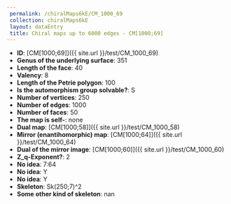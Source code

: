 ```yaml
--- 
 permalink: /chiralMaps6kE/CM_1000_69 
 collection: chiralMaps6kE
 layout: dataEntry
 title: Chiral maps up to 6000 edges - CM[1000;69]
---
```


- **ID**: [CM[1000;69]]({{ site.url }}/test/CM_1000_69)
- **Genus of the underlying surface**: 351
- **Length of the face**: 40
- **Valency**: 8
- **Length of the Petrie polygon**: 100
- **Is the automorphism group solvable?**: S
- **Number of vertices**: 250
- **Number of edges**: 1000
- **Number of faces**: 50
- **The map is self-**: none
- **Dual map**: [CM[1000;58]]({{ site.url }}/test/CM_1000_58)
- **Mirror (enantihomorphic) map**: [CM[1000;64]]({{ site.url }}/test/CM_1000_64)
- **Dual of the mirror image**: [CM[1000;60]]({{ site.url }}/test/CM_1000_60)
- **Z_q-Exponent?**: 2
- **No idea**:  7:64
- **No idea**: Y
- **No idea**: Y
- **Skeleton**: Sk(250;7)^2
- **Some other kind of skeleton**: nan
